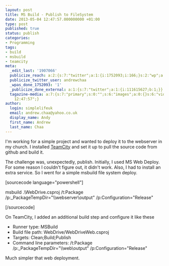 ```yaml
---
layout: post
title: MS Build - Publish to FileSystem
date: 2013-05-04 12:47:57.000000000 +01:00
type: post
published: true
status: publish
categories:
- Programming
tags:
- build
- msbuild
- teamcity
meta:
  _edit_last: '1907066'
  publicize_reach: a:2:{s:7:"twitter";a:1:{i:1752093;i:166;}s:2:"wp";a:1:{i:0;i:7;}}
  publicize_twitter_user: andrewchaa
  _wpas_done_1752093: '1'
  _publicize_done_external: a:1:{s:7:"twitter";a:1:{i:111615627;b:1;}}
  tagazine-media: a:7:{s:7:"primary";s:0:"";s:6:"images";a:0:{}s:6:"videos";a:0:{}s:11:"image_count";i:0;s:6:"author";s:7:"1907066";s:7:"blog_id";s:7:"1833431";s:9:"mod_stamp";s:19:"2013-05-04
    12:47:57";}
author:
  login: simplelifeuk
  email: andrew.chaa@yahoo.co.uk
  display_name: Andy
  first_name: Andrew
  last_name: Chaa
---
```

<p>I'm working for a simple project and wanted to deploy it to the webserver in my church. I installed <a href="http://www.jetbrains.com/teamcity/">TeamCity</a> and set it up to pull the source code from github and build it.</p>
<p>The challenge was, unexpectedly, publish. Initially, I used MS Web Deploy. For some reason I couldn't figure out, it didn't work. Also, I had to install an extra service. So I went for a simple msbuild file system deploy.</p>
<p>[sourcecode language="powershell"]</p>
<p>msbuild .\WebDrive.csproj /t:Package<br />
    /p:_PackageTempDir=&quot;\\webserver\output&quot; /p:Configuration=&quot;Release&quot;</p>
<p>[/sourcecode]</p>
<p>On TeamCity, I added an additional build step and configure it like these</p>
<ul>
<li><span style="line-height:13px;">Runner type: MSBuild</span></li>
<li>Build file path: WebDrive/WebDriveWeb.csproj</li>
<li>Targets: Clean;Build;Publish</li>
<li>Command line parameters: /t:Package /p:_PackageTempDir="\\web\output" /p:Configuration="Release"</li>
</ul>
<p>Much simpler that web deployment.</p>
